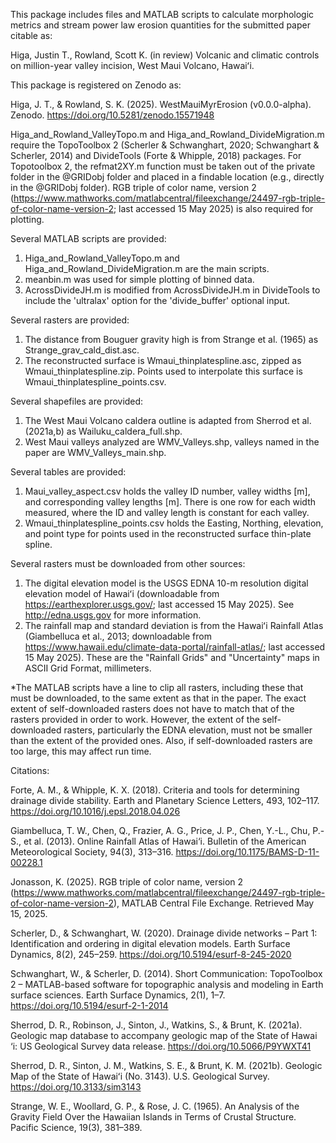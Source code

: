 This package includes files and MATLAB scripts to calculate morphologic metrics and stream power law erosion quantities for the submitted paper citable as:

Higa, Justin T., Rowland, Scott K. (in review) Volcanic and climatic controls on million-year valley incision, West Maui Volcano, Hawaiʻi.

This package is registered on Zenodo as:

Higa, J. T., & Rowland, S. K. (2025). WestMauiMyrErosion (v0.0.0-alpha). Zenodo. https://doi.org/10.5281/zenodo.15571948

Higa_and_Rowland_ValleyTopo.m and Higa_and_Rowland_DivideMigration.m require the TopoToolbox 2 (Scherler & Schwanghart, 2020; Schwanghart & Scherler, 2014) and DivideTools (Forte & Whipple, 2018) packages. For Topotoolbox 2, the refmat2XY.m function must be taken out of the private folder in the @GRIDobj folder and placed in a findable location (e.g., directly in the @GRIDobj folder). RGB triple of color name, version 2 (https://www.mathworks.com/matlabcentral/fileexchange/24497-rgb-triple-of-color-name-version-2; last accessed 15 May 2025) is also required for plotting.

Several MATLAB scripts are provided:
1) Higa_and_Rowland_ValleyTopo.m and Higa_and_Rowland_DivideMigration.m are the main scripts.
2) meanbin.m was used for simple plotting of binned data.
3) AcrossDivideJH.m is modified from AcrossDivideJH.m in DivideTools to include the 'ultralax' option for the 'divide_buffer' optional input.

Several rasters are provided:
1) The distance from Bouguer gravity high is from Strange et al. (1965) as Strange_grav_cald_dist.asc.
2) The reconstructed surface is Wmaui_thinplatespline.asc, zipped as Wmaui_thinplatespline.zip. Points used to interpolate this surface is Wmaui_thinplatespline_points.csv.

Several shapefiles are provided:
1) The West Maui Volcano caldera outline is adapted from Sherrod et al. (2021a,b) as Wailuku_caldera_full.shp.
2) West Maui valleys analyzed are WMV_Valleys.shp, valleys named in the paper are WMV_Valleys_main.shp.

Several tables are provided:
1) Maui_valley_aspect.csv holds the valley ID number, valley widths [m], and corresponding valley lengths [m]. There is one row for each width measured, where the ID and valley length is constant for each valley.
2) Wmaui_thinplatespline_points.csv holds the Easting, Northing, elevation, and point type for points used in the reconstructed surface thin-plate spline.

Several rasters must be downloaded from other sources:
1) The digital elevation model is the USGS EDNA 10-m resolution digital elevation model of Hawaiʻi (downloadable from https://earthexplorer.usgs.gov/; last accessed 15 May 2025). See http://edna.usgs.gov for more information.
2) The rainfall map and standard deviation is from the Hawaiʻi Rainfall Atlas (Giambelluca et al., 2013; downloadable from https://www.hawaii.edu/climate-data-portal/rainfall-atlas/; last accessed 15 May 2025). These are the "Rainfall Grids" and "Uncertainty" maps in ASCII Grid Format, millimeters.

*The MATLAB scripts have a line to clip all rasters, including these that must be downloaded, to the same extent as that in the paper. The exact extent of self-downloaded rasters does not have to match that of the rasters provided in order to work. However, the extent of the self-downloaded rasters, particularly the EDNA elevation, must not be smaller than the extent of the provided ones. Also, if self-downloaded rasters are too large, this may affect run time.

Citations:

Forte, A. M., & Whipple, K. X. (2018). Criteria and tools for determining drainage divide stability. Earth and Planetary Science Letters, 493, 102–117. https://doi.org/10.1016/j.epsl.2018.04.026

Giambelluca, T. W., Chen, Q., Frazier, A. G., Price, J. P., Chen, Y.-L., Chu, P.-S., et al. (2013). Online Rainfall Atlas of Hawai‘i. Bulletin of the American Meteorological Society, 94(3), 313–316. https://doi.org/10.1175/BAMS-D-11-00228.1

Jonasson, K. (2025). RGB triple of color name, version 2 (https://www.mathworks.com/matlabcentral/fileexchange/24497-rgb-triple-of-color-name-version-2), MATLAB Central File Exchange. Retrieved May 15, 2025. 

Scherler, D., & Schwanghart, W. (2020). Drainage divide networks – Part 1: Identification and ordering in digital elevation models. Earth Surface Dynamics, 8(2), 245–259. https://doi.org/10.5194/esurf-8-245-2020

Schwanghart, W., & Scherler, D. (2014). Short Communication: TopoToolbox 2 – MATLAB-based software for topographic analysis and modeling in Earth surface sciences. Earth Surface Dynamics, 2(1), 1–7. https://doi.org/10.5194/esurf-2-1-2014

Sherrod, D. R., Robinson, J., Sinton, J., Watkins, S., & Brunt, K. (2021a). Geologic map database to accompany geologic map of the State of Hawai ‘i: US Geological Survey data release. https://doi.org/10.5066/P9YWXT41

Sherrod, D. R., Sinton, J. M., Watkins, S. E., & Brunt, K. M. (2021b). Geologic Map of the State of Hawaiʻi (No. 3143). U.S. Geological Survey. https://doi.org/10.3133/sim3143

Strange, W. E., Woollard, G. P., & Rose, J. C. (1965). An Analysis of the Gravity Field Over the Hawaiian Islands in Terms of Crustal Structure. Pacific Science, 19(3), 381–389.

